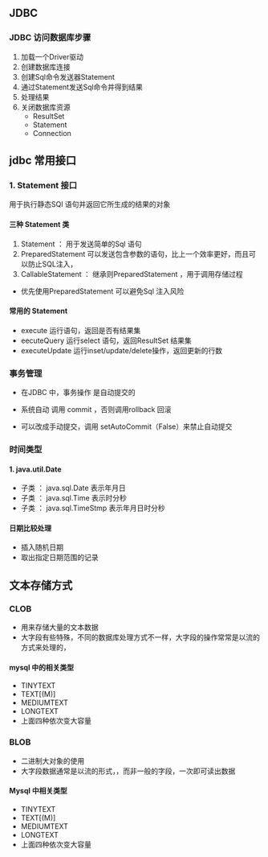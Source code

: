 ## JDBC

### JDBC 访问数据库步骤
1. 加载一个Driver驱动
2. 创建数据库连接
3. 创建Sql命令发送器Statement
4. 通过Statement发送Sql命令并得到结果
5. 处理结果
4. 关闭数据库资源
    - ResultSet
    - Statement
    - Connection
## jdbc  常用接口

### 1. Statement 接口
用于执行静态SQl 语句并返回它所生成的结果的对象

#### 三种 Statement 类
 1. Statement ： 用于发送简单的Sql 语句
 2. PreparedStatement 可以发送包含参数的语句，比上一个效率更好，而且可以防止SQL注入，
 3. CallableStatement ： 继承则PreparedStatement ，用于调用存储过程
 - 优先使用PreparedStatement 可以避免Sql 注入风险

#### 常用的 Statement
 - execute 运行语句，返回是否有结果集
 - eecuteQuery 运行select 语句，返回ResultSet 结果集
 - executeUpdate 运行inset/update/delete操作，返回更新的行数

### 事务管理
- 在JDBC 中，事务操作 是自动提交的
- 系统自动 调用 commit  ，否则调用rollback 回滚

- 可以改成手动提交，调用 setAutoCommit（False）来禁止自动提交


### 时间类型
#### 1. java.util.Date
 - 子类 ： java.sql.Date 表示年月日
 - 子类 ： java.sql.Time 表示时分秒
 - 子类 ： java.sql.TimeStmp  表示年月日时分秒

#### 日期比较处理
 - 插入随机日期
 - 取出指定日期范围的记录



## 文本存储方式
### CLOB
 - 用来存储大量的文本数据
 - 大字段有些特殊，不同的数据库处理方式不一样，大字段的操作常常是以流的方式来处理的，
#### mysql 中的相关类型
 - TINYTEXT
 - TEXT[(M)]
 - MEDIUMTEXT
 - LONGTEXT
 - 上面四种依次变大容量
### BLOB
 - 二进制大对象的使用
 - 大字段数据通常是以流的形式，，而非一般的字段，一次即可读出数据
#### Mysql 中相关类型
  - TINYTEXT
  - TEXT[(M)]
  - MEDIUMTEXT
  - LONGTEXT
  - 上面四种依次变大容量


